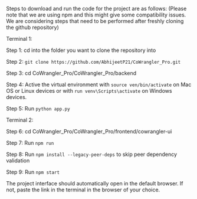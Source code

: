Steps to download and run the code for the project are as follows:
(Please note that we are using npm and this might give some compatibility issues. We are considering steps that need to be performed after freshly cloning the github repository)

Terminal 1:

Step 1: cd into the folder you want to clone the repository into

Step 2: `git clone https://github.com/AbhijeetP21/CoWrangler_Pro.git`

Step 3: cd CoWrangler_Pro/CoWrangler_Pro/backend

Step 4: Active the virtual environment with `source ven/bin/activate` on Mac OS or Linux devices or with `run venv\Scripts\activate` on Windows devices.

Step 5: Run `python app.py`



Terminal 2:

Step 6: cd CoWrangler_Pro/CoWrangler_Pro/frontend/cowrangler-ui

Step 7: Run `npm run`

Step 8: Run `npm install --legacy-peer-deps` to skip peer dependency validation

Step 9: Run `npm start`

The project interface should automatically open in the default browser. If not, paste the link in the terminal in the browser of your choice.
